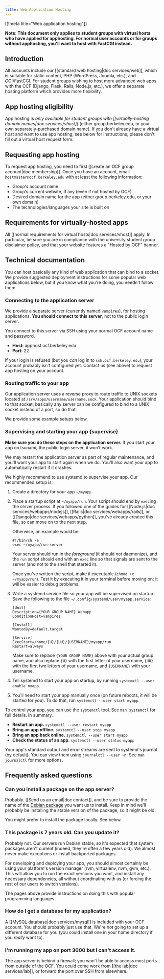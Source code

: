 ```yaml
---
title: Web Application Hosting
---
```


[[!meta title="Web application hosting"]]

**Note: This document only applies to student groups with virtual hosts who
have applied for apphosting. For normal user accounts or for groups without
apphosting, you'll want to host with FastCGI instead.**

## Introduction

All accounts include our [[standard web hosting|doc services/web]], which is
suitable for static content, PHP (WordPress, Joomla, etc.), and CGI/FastCGI.
For student groups wishing to host more advanced web apps with the OCF (Django,
Flask, Rails, Node.js, etc.), we offer a separate hosting platform which
provides more flexibility.

## App hosting eligibility

App hosting is _only available for student groups with [[virtually-hosting
domain names|doc services/vhost]]_ (either group.berkeley.edu, or your own
separately-purchased domain name). If you don't already have a virtual host and
want to use app hosting, see below for instructions; please don't fill out a
virtual host request form.

## Requesting app hosting

To request app hosting, you need to first [[create an OCF group account|doc
membership]]. Once you have an account, email `hostmaster@ocf.berkeley.edu`
with at least the following information:

- Group's account name
- Group's current website, if any (even if not hosted by OCF)
- Desired domain name for the app (either group.berkeley.edu, or your own
  domain)
- The technologies/languages your site is built on

## Requirements for virtually-hosted apps

All [[normal requirements for virtual hosts|doc services/vhost]] apply. In
particular, be sure you are in compliance with the university student group
disclaimer policy, and that your website features a "Hosted by OCF" banner.

## Technical documentation

You can host basically any kind of web application that can bind to a socket.
We provide suggested deployment instructions for some popular web applications
below, but if you know what you're doing, you needn't follow them.

### Connecting to the application server

We provide a separate server (currently named `vampires`), for hosting
applications. **You should connect to this server**, not to the public login
server.

You connect to this server via SSH using your normal OCF account name and
password.

- **Host:** apphost.ocf.berkeley.edu
- **Port:** 22

If your login is refused (but you _can_ log in to `ssh.ocf.berkeley.edu`), your
account probably isn't configured yet. Contact us (see above) to request app
hosting on your account.

### Routing traffic to your app

Our application server uses a reverse proxy to route traffic to UNIX sockets
located at `/srv/apps/username/username.sock`. Your application should bind to
that socket; basically any server can be configured to bind to a UNIX socket
instead of a port, so do that.

We provide some example setups below.

### Supervising and starting your app {supervise}

**Make sure you do these steps on the application server.** If you start your
app on tsunami, the public login server, it won't work.

We may restart the application server as part of regular maintenance, and
you'll want your app to start again when we do. You'll also want your app to
automatically restart if it crashes.

We highly recommend to use systemd to supervise your app. Our recommended setup
is:

1.  Create a directory for your app `~/myapp`.

2.  Place a startup script at `~/myapp/run`. Your script should end by `exec`ing
    the server process. If you followed one of the guides for [[Node.js|doc
    services/webapps/nodejs]], [[Rails|doc services/webapps/rails]], or
    [[Django|doc services/webapps/python]], you've already created this file, so
    can move on to the next step.

    Otherwise, an example would be:

        #!/bin/sh -e
        exec ~/myapp/run-server

    Your server should run in the _foreground_ (it should not daemonize), and
    the `run` script should end with an `exec` line so that signals are sent to
    the server (and not to the shell that started it).

    Once you've written the script, make it executable (`chmod +x ~/myapp/run`).
    Test it by executing it in your terminal before moving on; it will be easier
    to debug problems.

3.  Write a systemd service file so your app will be supervised on startup. Save
    the following to the file `~/.config/systemd/user/myapp.service`:

        [Unit]
        Description={YOUR GROUP NAME} Webapp
        ConditionHost=vampires

        [Install]
        WantedBy=default.target

        [Service]
        ExecStart=/home/{U}/{UU}/{USERNAME}/myapp/run
        Restart=always

    Make sure to replace `{YOUR GROUP NAME}` above with your actual group name,
    and also replace `{U}` with the first letter of your username, `{UU}` with
    the first two letters of your username, and `{USERNAME}` with your username.

4.  Tell systemd to start your app on startup, by running `systemctl --user enable myapp`.

5.  You'll need to start your app manually once (on future reboots, it will be
    started for you). To do that, run `systemctl --user start myapp`.

To control your app, you can use the `systemctl` tool. See `man systemctl` for
full details. In summary,

- **Restart an app.** `systemctl --user restart myapp`
- **Bring an app offline.** `systemctl --user stop myapp`
- **Bring an app back online.** `systemctl --user start myapp`
- **Check the status of an app.** `systemctl --user status myapp`

Your app's standard output and error streams are sent to systemd's journal (by
default). You can view them using `journalctl --user -n`. See `man journalctl`
for more options.

## Frequently asked questions

### Can you install a package on the app server?

Probably. [[Send us an email|doc contact]], and be sure to provide the name of
the [Debian package][dpkg] you want us to install. Keep in mind we'll probably
be installing the stable version of the package, so it might be old.

You might prefer to install the package locally. See below.

### This package is 7 years old. Can you update it?

Probably not. Our servers run Debian stable, so it's expected that system
packages aren't current (indeed, they're often a few years old). We almost
never make exceptions or install backported packages.

For developing and deploying your app, you should almost certainly be using
your platform's version manager (rvm, virtualenv, nvm, gvm, etc.). This will
allow you to run the exact versions you want, and install any necessary
dependencies, all without coordinating with us (or forcing the rest of our
users to switch versions).

The pages above provide instructions on doing this with popular programming
languages.

### How do I get a database for my application?

A [[MySQL database|doc services/mysql]] is included with your OCF account. You
should probably just use that. We're _not_ going to set up a different database
for you (you could install one in your home directory if you _really_ want to).

### I'm running my app on port 3000 but I can't access it.

The app server is behind a firewall; you won't be able to access most ports
from outside of the OCF. You could come work from [[the lab|doc services/lab]],
or forward the port over SSH from elsewhere.

[dpkg]: https://www.debian.org/distrib/packages#search_packages

